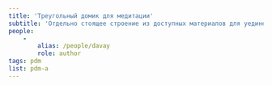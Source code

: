 ```yaml
---
title: 'Треугольный домик для медитации'
subtitle: 'Отдельно стоящее строение из доступных материалов для уединенной медитации на природе'
people:
    -
        alias: /people/davay
        role: author
tags: pdm
list: pdm-a
---
```


